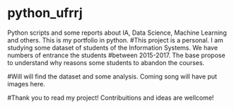 # python_ufrrj
Python scripts and some reports about IA, Data Science, Machine Learning and others. This is my portfolio in python.
#This project is a personal. I am studying some dataset of students of the Information Systems. We have numbers of entrance the students
#between 2015-2017. The base propose to understand why reasons some students to abandon the courses. 

#Will will find the dataset and some analysis. Coming song will have put images here. 

#Thank you to read my project! Contribuitions and ideas are wellcome! 
